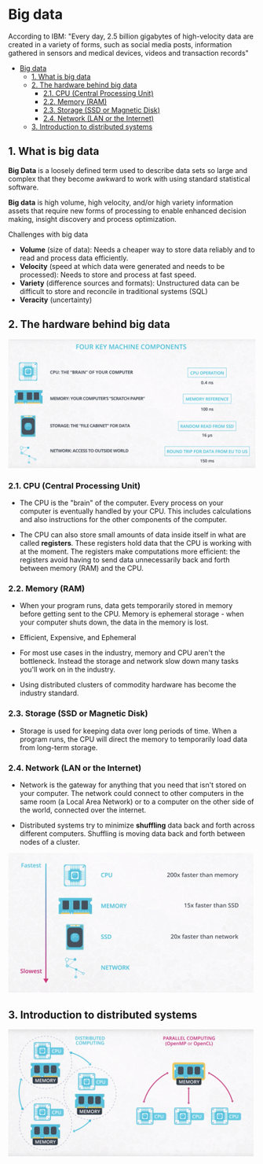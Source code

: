 # Big data

According to IBM: "Every day, 2.5 billion gigabytes of high-velocity data are created in a variety of forms, such as social media posts, information gathered in sensors and medical devices, videos and transaction records"

- [Big data](#big-data)
  - [1. What is big data](#1-what-is-big-data)
  - [2. The hardware behind big data](#2-the-hardware-behind-big-data)
    - [2.1. CPU (Central Processing Unit)](#21-cpu-central-processing-unit)
    - [2.2. Memory (RAM)](#22-memory-ram)
    - [2.3. Storage (SSD or Magnetic Disk)](#23-storage-ssd-or-magnetic-disk)
    - [2.4. Network (LAN or the Internet)](#24-network-lan-or-the-internet)
  - [3. Introduction to distributed systems](#3-introduction-to-distributed-systems)

## 1. What is big data

**Big Data** is a loosely defined term used to describe data sets so large and complex that they become awkward to work with using standard statistical software.

**Big data** is high volume, high velocity, and/or high variety information assets that require new forms of processing to enable enhanced decision making, insight discovery and process optimization.

Challenges with big data

- **Volume** (size of data): Needs a cheaper way to store data reliably and to read and process data efficiently.
- **Velocity** (speed at which data were generated and needs to be processed): Needs to store and process at fast speed.
- **Variety** (difference sources and formats): Unstructured data can be difficult to store and reconcile in traditional systems (SQL)
- **Veracity** (uncertainty)

## 2. The hardware behind big data

<img src="resources/big_data_hardware.png" width=600>

### 2.1. CPU (Central Processing Unit)

- The CPU is the "brain" of the computer. Every process on your computer is eventually handled by your CPU. This includes calculations and also instructions for the other components of the computer.

- The CPU can also store small amounts of data inside itself in what are called **registers**. These registers hold data that the CPU is working with at the moment. The registers make computations more efficient: the registers avoid having to send data unnecessarily back and forth between memory (RAM) and the CPU.

### 2.2. Memory (RAM)

- When your program runs, data gets temporarily stored in memory before getting sent to the CPU. Memory is ephemeral storage - when your computer shuts down, the data in the memory is lost.

- Efficient, Expensive, and Ephemeral

- For most use cases in the industry, memory and CPU aren't the bottleneck. Instead the storage and network slow down many tasks you'll work on in the industry.

- Using distributed clusters of commodity hardware has become the industry standard.

### 2.3. Storage (SSD or Magnetic Disk)

- Storage is used for keeping data over long periods of time. When a program runs, the CPU will direct the memory to temporarily load data from long-term storage.

### 2.4. Network (LAN or the Internet)

- Network is the gateway for anything that you need that isn't stored on your computer. The network could connect to other computers in the same room (a Local Area Network) or to a computer on the other side of the world, connected over the internet.

- Distributed systems try to minimize **shuffling** data back and forth across different computers. Shuffling is moving data back and forth between nodes of a cluster.

<img src="resources/big_data_ratios.png" width=500>

## 3. Introduction to distributed systems

<img src="resources/big_data_distributed.png" width=500>